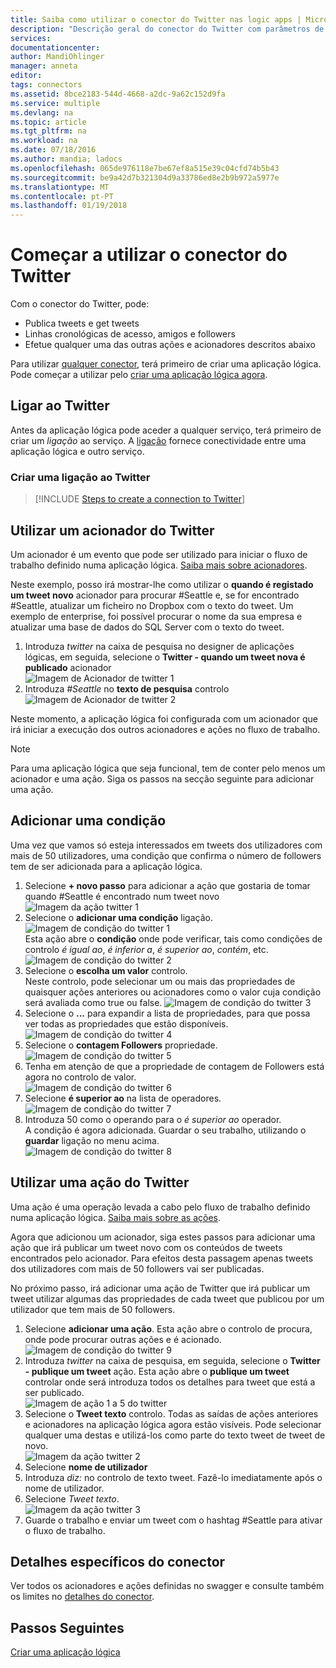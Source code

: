 ```yaml
---
title: Saiba como utilizar o conector do Twitter nas logic apps | Microsoft Docs
description: "Descrição geral do conector do Twitter com parâmetros de REST API"
services: 
documentationcenter: 
author: MandiOhlinger
manager: anneta
editor: 
tags: connectors
ms.assetid: 8bce2183-544d-4668-a2dc-9a62c152d9fa
ms.service: multiple
ms.devlang: na
ms.topic: article
ms.tgt_pltfrm: na
ms.workload: na
ms.date: 07/18/2016
ms.author: mandia; ladocs
ms.openlocfilehash: 065de976118e7be67ef8a515e39c04cfd74b5b43
ms.sourcegitcommit: be9a42d7b321304d9a33786ed8e2b9b972a5977e
ms.translationtype: MT
ms.contentlocale: pt-PT
ms.lasthandoff: 01/19/2018
---
```

# <a name="get-started-with-the-twitter-connector"></a>Começar a utilizar o conector do Twitter
Com o conector do Twitter, pode:

* Publica tweets e get tweets
* Linhas cronológicas de acesso, amigos e followers
* Efetue qualquer uma das outras ações e acionadores descritos abaixo  

Para utilizar [qualquer conector](apis-list.md), terá primeiro de criar uma aplicação lógica. Pode começar a utilizar pelo [criar uma aplicação lógica agora](../logic-apps/quickstart-create-first-logic-app-workflow.md).  

## <a name="connect-to-twitter"></a>Ligar ao Twitter
Antes da aplicação lógica pode aceder a qualquer serviço, terá primeiro de criar um *ligação* ao serviço. A [ligação](connectors-overview.md) fornece conectividade entre uma aplicação lógica e outro serviço.  

### <a name="create-a-connection-to-twitter"></a>Criar uma ligação ao Twitter
> [!INCLUDE [Steps to create a connection to Twitter](../../includes/connectors-create-api-twitter.md)]
> 
> 

## <a name="use-a-twitter-trigger"></a>Utilizar um acionador do Twitter
Um acionador é um evento que pode ser utilizado para iniciar o fluxo de trabalho definido numa aplicação lógica. [Saiba mais sobre acionadores](../logic-apps/logic-apps-overview.md#logic-app-concepts).

Neste exemplo, posso irá mostrar-lhe como utilizar o **quando é registado um tweet novo** acionador para procurar #Seattle e, se for encontrado #Seattle, atualizar um ficheiro no Dropbox com o texto do tweet. Um exemplo de enterprise, foi possível procurar o nome da sua empresa e atualizar uma base de dados do SQL Server com o texto do tweet.

1. Introduza *twitter* na caixa de pesquisa no designer de aplicações lógicas, em seguida, selecione o **Twitter - quando um tweet nova é publicado** acionador   
   ![Imagem de Acionador de twitter 1](./media/connectors-create-api-twitter/trigger-1.png)  
2. Introduza *#Seattle* no **texto de pesquisa** controlo  
   ![Imagem de Acionador de twitter 2](./media/connectors-create-api-twitter/trigger-2.png) 

Neste momento, a aplicação lógica foi configurada com um acionador que irá iniciar a execução dos outros acionadores e ações no fluxo de trabalho. 

> [!NOTE]
> Para uma aplicação lógica que seja funcional, tem de conter pelo menos um acionador e uma ação. Siga os passos na secção seguinte para adicionar uma ação.  
> 
> 

## <a name="add-a-condition"></a>Adicionar uma condição
Uma vez que vamos só esteja interessados em tweets dos utilizadores com mais de 50 utilizadores, uma condição que confirma o número de followers tem de ser adicionada para a aplicação lógica.  

1. Selecione **+ novo passo** para adicionar a ação que gostaria de tomar quando #Seattle é encontrado num tweet novo  
   ![Imagem da ação twitter 1](../../includes/media/connectors-create-api-twitter/action-1.png)  
2. Selecione o **adicionar uma condição** ligação.  
   ![Imagem de condição do twitter 1](../../includes/media/connectors-create-api-twitter/condition-1.png)   
   Esta ação abre o **condição** onde pode verificar, tais como condições de controlo *é igual ao*, *é inferior a*, *é superior ao*, *contém*, etc.  
   ![Imagem de condição do twitter 2](../../includes/media/connectors-create-api-twitter/condition-2.png)   
3. Selecione o **escolha um valor** controlo.  
   Neste controlo, pode selecionar um ou mais das propriedades de quaisquer ações anteriores ou acionadores como o valor cuja condição será avaliada como true ou false.
   ![Imagem de condição do twitter 3](../../includes/media/connectors-create-api-twitter/condition-3.png)   
4. Selecione o **...**  para expandir a lista de propriedades, para que possa ver todas as propriedades que estão disponíveis.        
   ![Imagem de condição do twitter 4](../../includes/media/connectors-create-api-twitter/condition-4.png)   
5. Selecione o **contagem Followers** propriedade.    
   ![Imagem de condição do twitter 5](../../includes/media/connectors-create-api-twitter/condition-5.png)   
6. Tenha em atenção de que a propriedade de contagem de Followers está agora no controlo de valor.    
   ![Imagem de condição do twitter 6](../../includes/media/connectors-create-api-twitter/condition-6.png)   
7. Selecione **é superior ao** na lista de operadores.    
   ![Imagem de condição do twitter 7](../../includes/media/connectors-create-api-twitter/condition-7.png)   
8. Introduza 50 como o operando para o *é superior ao* operador.  
   A condição é agora adicionada. Guardar o seu trabalho, utilizando o **guardar** ligação no menu acima.    
   ![Imagem de condição do twitter 8](../../includes/media/connectors-create-api-twitter/condition-8.png)   

## <a name="use-a-twitter-action"></a>Utilizar uma ação do Twitter
Uma ação é uma operação levada a cabo pelo fluxo de trabalho definido numa aplicação lógica. [Saiba mais sobre as ações](../logic-apps/logic-apps-overview.md#logic-app-concepts).  

Agora que adicionou um acionador, siga estes passos para adicionar uma ação que irá publicar um tweet novo com os conteúdos de tweets encontrados pelo acionador. Para efeitos desta passagem apenas tweets dos utilizadores com mais de 50 followers vai ser publicadas.  

No próximo passo, irá adicionar uma ação de Twitter que irá publicar um tweet utilizar algumas das propriedades de cada tweet que publicou por um utilizador que tem mais de 50 followers.  

1. Selecione **adicionar uma ação**. Esta ação abre o controlo de procura, onde pode procurar outras ações e é acionado.  
   ![Imagem de condição do twitter 9](../../includes/media/connectors-create-api-twitter/condition-9.png)   
2. Introduza *twitter* na caixa de pesquisa, em seguida, selecione o **Twitter - publique um tweet** ação. Esta ação abre o **publique um tweet** controlar onde será introduza todos os detalhes para tweet que está a ser publicado.      
   ![Imagem de ação 1 a 5 do twitter](../../includes/media/connectors-create-api-twitter/action-1-5.png)   
3. Selecione o **Tweet texto** controlo. Todas as saídas de ações anteriores e acionadores na aplicação lógica agora estão visíveis. Pode selecionar qualquer uma destas e utilizá-los como parte do texto tweet de tweet de novo.     
   ![Imagem da ação twitter 2](../../includes/media/connectors-create-api-twitter/action-2.png)   
4. Selecione **nome de utilizador**   
5. Introduza *diz:* no controlo de texto tweet. Fazê-lo imediatamente após o nome de utilizador.  
6. Selecione *Tweet texto*.       
   ![Imagem da ação twitter 3](../../includes/media/connectors-create-api-twitter/action-3.png)   
7. Guarde o trabalho e enviar um tweet com o hashtag #Seattle para ativar o fluxo de trabalho.  


## <a name="connector-specific-details"></a>Detalhes específicos do conector

Ver todos os acionadores e ações definidas no swagger e consulte também os limites no [detalhes do conector](/connectors/twitterconnector/). 

## <a name="next-steps"></a>Passos Seguintes
[Criar uma aplicação lógica](../logic-apps/quickstart-create-first-logic-app-workflow.md)

